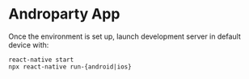 # Androparty App

Once the environment is set up, launch development server in default device with:

    react-native start
    npx react-native run-{android|ios}

